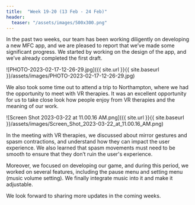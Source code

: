 ```yaml
---
title:  "Week 19-20 (13 Feb - 24 Feb)"
header:
  teaser: "/assets/images/500x300.png"
---
```


In the past two weeks, our team has been working diligently on developing a new MFC app, and we are pleased to report that we’ve made some significant progress. We started by working on the design of the app, and we’ve already completed the first draft.

![PHOTO-2023-02-17-12-26-29.jpg]({{ site.url }}{{ site.baseurl }}/assets/images/PHOTO-2023-02-17-12-26-29.jpg)

We also took some time out to attend a trip to Northampton, where we had the opportunity to meet with VR therapies. It was an excellent opportunity for us to take close look how people enjoy from VR therapies and the meaning of our work. 

![Screen Shot 2023-03-22 at 11.00.16 AM.png]({{ site.url }}{{ site.baseurl }}/assets/images/Screen_Shot_2023-03-22_at_11.00.16_AM.png)

In the meeting with VR therapies, we discussed about mirror gestures and spasm contractions, and understand how they can impact the user experience. We also learned that spasm movements must need to be smooth to ensure that they don’t ruin the user's experience.

Moreover, we focused on developing our game, and during this period, we worked on several features, including the pause menu and setting menu (music volume setting). We finally integrate music into it and make it adjustable.

We look forward to sharing more updates in the coming weeks.